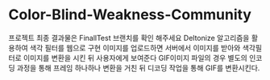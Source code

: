 # Color-Blind-Weakness-Community
프로젝트 최종 결과물은 FinallTest 브랜치를 확인 해주세요
Deltonize 알고리즘을 활용하여 색각 필터를 웹으로 구현
이미지를 업로드하면 서버에서 이미지를 받아와 색각필터로 이미지를 변환을 시킨 뒤 사용자에게 보여준다
GIF이미지 파일의 경우 별도의 인코딩 과정을 통해 프레임 하나하나 변환을 거친 뒤 디코딩 작업을 통해 GIF를 변환시킨다.
